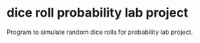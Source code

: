 # dice roll probability lab project
 Program to simulate random dice rolls for probability lab project.
